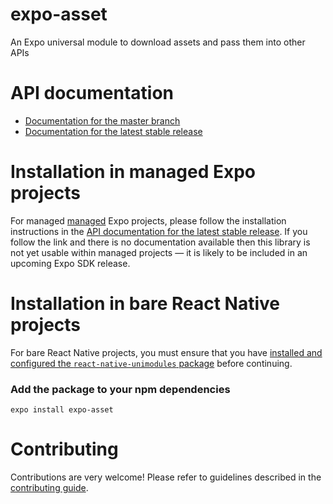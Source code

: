 # expo-asset

An Expo universal module to download assets and pass them into other APIs

# API documentation

- [Documentation for the master branch](https://github.com/expo/expo/blob/master/docs/pages/versions/unversioned/sdk/asset.md)
- [Documentation for the latest stable release](https://docs.expo.dev/versions/latest/sdk/asset/)

# Installation in managed Expo projects

For managed [managed](https://docs.expo.dev/versions/latest/introduction/managed-vs-bare/) Expo projects, please follow the installation instructions in the [API documentation for the latest stable release](https://docs.expo.dev/versions/latest/sdk/asset/). If you follow the link and there is no documentation available then this library is not yet usable within managed projects &mdash; it is likely to be included in an upcoming Expo SDK release.

# Installation in bare React Native projects

For bare React Native projects, you must ensure that you have [installed and configured the `react-native-unimodules` package](https://github.com/expo/expo/tree/master/packages/react-native-unimodules) before continuing.

### Add the package to your npm dependencies

```
expo install expo-asset
```

# Contributing

Contributions are very welcome! Please refer to guidelines described in the [contributing guide](https://github.com/expo/expo#contributing).
